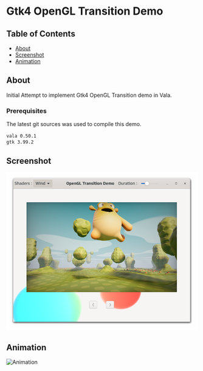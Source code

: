 # Gtk4 OpenGL Transition Demo

## Table of Contents

- [About](#about)
- [Screenshot](#screenshot)
- [Animation](#animation)

## About <a name = "about"></a>

Initial Attempt to implement Gtk4 OpenGL Transition demo in Vala.

### Prerequisites

The latest git sources was used to compile this demo.

```
vala 0.50.1
gtk 3.99.2
```

## Screenshot <a name = "screenshot"></a>

![Screenshot](https://github.com/aeldemery/gtk4_opengl_transition/blob/master/Screenshot1.png)

## Animation <a name = "animation"></a>

![Animation](https://github.com/aeldemery/gtk4_opengl_transition/blob/master/Peek1.gif)
